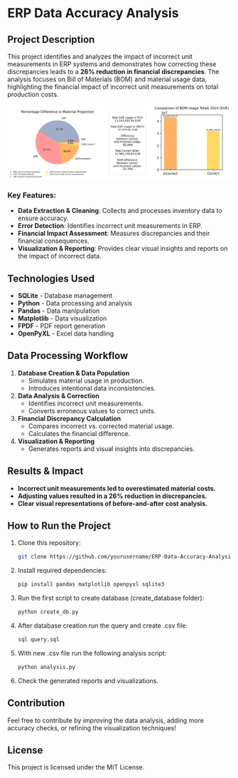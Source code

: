 # ERP Data Accuracy Analysis

## Project Description
This project identifies and analyzes the impact of incorrect unit measurements in ERP systems and demonstrates how correcting these discrepancies leads to a **26% reduction in financial discrepancies**. The analysis focuses on Bill of Materials (BOM) and material usage data, highlighting the financial impact of incorrect unit measurements on total production costs.

![BOM Analysis](BOM_Analysis.png)

### Key Features:
- **Data Extraction & Cleaning**: Collects and processes inventory data to ensure accuracy.
- **Error Detection**: Identifies incorrect unit measurements in ERP.
- **Financial Impact Assessment**: Measures discrepancies and their financial consequences.
- **Visualization & Reporting**: Provides clear visual insights and reports on the impact of incorrect data.

## Technologies Used
- **SQLite** - Database management
- **Python** - Data processing and analysis
- **Pandas** - Data manipulation
- **Matplotlib** - Data visualization
- **FPDF** - PDF report generation
- **OpenPyXL** - Excel data handling

## Data Processing Workflow
1. **Database Creation & Data Population**
   - Simulates material usage in production.
   - Introduces intentional data inconsistencies.
2. **Data Analysis & Correction**
   - Identifies incorrect unit measurements.
   - Converts erroneous values to correct units.
3. **Financial Discrepancy Calculation**
   - Compares incorrect vs. corrected material usage.
   - Calculates the financial difference.
4. **Visualization & Reporting**
   - Generates reports and visual insights into discrepancies.
   
## Results & Impact
- **Incorrect unit measurements led to overestimated material costs.**
- **Adjusting values resulted in a 26% reduction in discrepancies.**
- **Clear visual representations of before-and-after cost analysis.**

## How to Run the Project
1. Clone this repository:
   ```sh
   git clone https://github.com/yourusername/ERP-Data-Accuracy-Analysis.git
   ```
2. Install required dependencies:
   ```sh
   pip install pandas matplotlib openpyxl sqlite3
   ```
3. Run the first script to create database (create_database folder):
   ```sh
   python create_db.py
   ```
4. After database creation run the query and create .csv file:
   ```sh
   sql query.sql
   ```
5. With new .csv file run the following analysis script:
   ```sh
   python analysis.py
   ```
6. Check the generated reports and visualizations.

## Contribution
Feel free to contribute by improving the data analysis, adding more accuracy checks, or refining the visualization techniques!

## License
This project is licensed under the MIT License.


